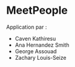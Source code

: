 # MeetPeople

Application par : 
* Caven Kathiresu
* Ana Hernandez Smith
* George Assouad
* Zachary Louis-Seize